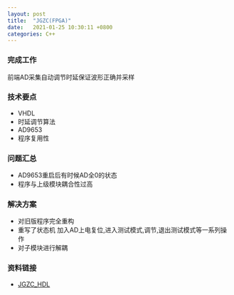 ```yaml
---
layout: post
title:  "JGZC(FPGA)"
date:   2021-01-25 10:30:11 +0800
categories: C++
---
```


### 完成工作

前端AD采集自动调节时延保证波形正确并采样

### 技术要点

- VHDL
- 时延调节算法
- AD9653
- 程序复用性

### 问题汇总

- AD9653重启后有时候AD全0的状态
- 程序与上级模块耦合性过高

### 解决方案

- 对旧版程序完全重构
- 重写了状态机 加入AD上电复位,进入测试模式,调节,退出测试模式等一系列操作
- 对子模块进行解耦

### 资料链接
- [JGZC_HDL](https://github.com/KuzuryuYaichi/JGZC_HDL)